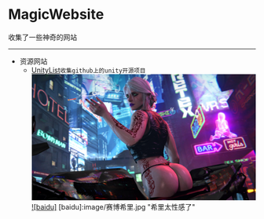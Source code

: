 # MagicWebsite
收集了一些神奇的网站

---
* 资源网站
  * [UnityList](https://unitylist.com "Welcome to the best Unity3D open source search engine")`收集github上的unity开源项目`<br>
![](image/赛博希里.jpg "希里太性感了")
[![baidu]](http://baidu.com)
[baidu]:image/赛博希里.jpg "希里太性感了"
